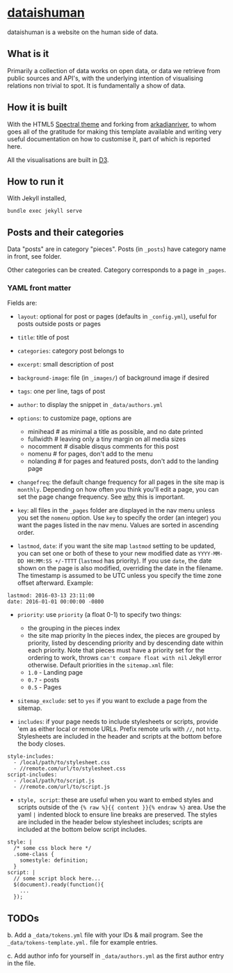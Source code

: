 # [dataishuman](https://dataishuman.github.io)

dataishuman is a website on the human side of data. 

## What is it

Primarily a collection of data works on open data, or data we retrieve from public sources and API's, with the underlying intention of visualising relations non trivial to spot. It is fundamentally a show of data.

## How it is built

With the HTML5 [Spectral theme](https://html5up.net/spectral) and forking from [arkadianriver](https://github.com/arkadianriver/arkadianriver.com), to whom goes all of the gratitude for making this template available and writing very useful documentation on how to customise it, part of which is reported here.

All the visualisations are built in [D3](https://d3js.org).

## How to run it

With Jekyll installed, 

`bundle exec jekyll serve`

## Posts and their categories

Data "posts" are in category "pieces". Posts (in `_posts`) have category name in front, see folder. 

Other categories can be created. Category corresponds to a page in `_pages`.

### YAML front matter

Fields are:

* `layout`: optional for post or pages (defaults in `_config.yml`), useful for posts outside posts or pages

* `title`: title of post

* `categories`: category post belongs to 

* `excerpt`: small description of post

* `background-image`: file (in `_images/`) of background image if desired

* `tags`: one per line, tags of post

* `author`: to display the snippet in `_data/authors.yml`

* `options`: to customize page, options are
   - minihead      # as minimal a title as possible, and no date printed
   - fullwidth     # leaving only a tiny margin on all media sizes
   - nocomment     # disable disqus comments for this post
   - nomenu        # for pages, don't add to the menu
   - nolanding     # for pages and featured posts, don't add to the landing page

* `changefreq`: the default change frequency for all pages in the site map is `monthly`. Depending on how often you think you'll edit a page, you can set the page change frequency. See [why](https://www.v9seo.com/blog/2011/12/27/sitemap-xml-why-changefreq-priority-are-important/) this is important. 

* `key`: all files in the `_pages` folder are displayed in the nav menu unless you set the `nomenu` option. Use `key` to specify the order (an integer) you want the pages listed in the nav menu. Values are sorted in ascending order.

* `lastmod`, `date`: if you want the site map `lastmod` setting to be updated, you can set one or both of these to your new modified date as `YYYY-MM-DD HH:MM:SS +/-TTTT` (`lastmod` has priority). If you use `date`, the date shown on the page is also modified, overriding the date in the filename. The timestamp is assumed to be UTC unless you specify the time zone offset afterward. Example:

```
lastmod: 2016-03-13 23:11:00
date: 2016-01-01 00:00:00 -0800
```

* `priority`: use `priority` (a float 0-1) to specify two things:
   - the grouping in the pieces index
   - the site map priority
In the pieces index, the pieces are grouped by priority, listed by descending priority and by descending date within each priority. Note that pieces must have a priority set for the ordering to work, throws `can't compare float with nil` Jekyll error otherwise. Default priorities in the `sitemap.xml` file:
   + `1.0` - Landing page
   + `0.7` - posts
   + `0.5` - Pages

* `sitemap_exclude`: set to `yes` if you want to exclude a page from the sitemap.

* `includes`: if your page needs to include stylesheets or scripts, provide 'em as either local or remote URLs. Prefix remote urls with `//`, not `http`. Stylesheets are included in the header and scripts at the bottom before the body closes.

```
style-includes:
  - /local/path/to/stylesheet.css
  - //remote.com/url/to/stylesheet.css
script-includes:
  - /local/path/to/script.js
  - //remote.com/url/to/script.js
```

* `style, script`: these are useful when you want to embed styles and scripts outside of the `{% raw %}{{ content }}{% endraw %}` area. Use the yaml `|` indented block to ensure line breaks are preserved. The styles are included in the header below stylesheet includes; scripts are included at the bottom below script includes.

```
style: |
  /* some css block here */
  .some-class {
    somestyle: definition;
  }
script: |
  // some script block here...
  $(document).ready(function(){
    ...
  });
```

## TODOs

   b. Add a `_data/tokens.yml` file with your IDs & mail program.
      See the `_data/tokens-template.yml.` file for example entries.

   c. Add author info for yourself in `_data/authors.yml` as the first
      author entry in the file.


